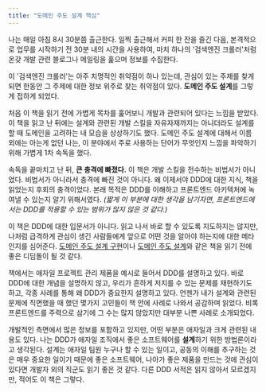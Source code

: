 ```yaml
---
title: "도메인 주도 설계 핵심"
---
```


나는 매일 아침 8시 30분쯤 출근한다. 일찍 출근해서 커피 한 잔을 즐긴 다음, 본격적으로 업무를 시작하기 전 30분 내의 시간을 사용하여, 마치 하나의 '검색엔진 크롤러'처럼 온갖 개발 관련 블로그나 메일링을 훑으며 정보를 수집한다.

이 '검색엔진 크롤러'는 아주 치명적인 취약점이 하나 있는데, 관심이 있는 주제를 찾게 되면 한동안 그 주제에 대한 정보 위주로 찾는 취약점이 있다. **도메인 주도 설계**를 그렇게 접하게 되었다.

처음 이 책을 읽기 전에 가볍게 목차를 훑어보니 개발과 관련되어 있다는 느낌을 받았다. 이 책을 읽고 난 뒤에는 설계와 관련된 개발 스킬을 자유자재까지는 아니더라도 설계를 할 때 도메인을 고려하는 내 모습을 상상하기도 했다. 도메인 주도 설계에 대해서 이름 외에는 아는게 없던 나는, 이 분야에서 주로 사용하는 단어가 무엇인지 느낌을 파악하기 위해 가볍게 1차 속독을 했다.

속독을 끝마치고 난 뒤, **큰 충격에 빠졌다.** 이 책은 개발 스킬을 전수하는 비법서가 아니었다. 비법서가 아니라서 충격에 빠진 것이 아니다. 왜 이제서야 DDD에 대한 지식, 책을 읽었는지 후회의 충격이었다. 본래 목적은 DDD를 이해하고 프론트엔드 아키텍처에 녹여낼 수 있는지 알기 위해서였다. _(짧게 이 부분에 대한 생각을 남기자면, 프론트엔드에서는 DDD를 적용할 수 있는 범위가 많지 않은 것 같다.)_

이 책은 DDD에 대한 입문서가 아니다. 읽고 나서 바로 할 수 있도록 지도하지는 않지만, 나처럼 급격하게 관심이 생긴 사람들에게 앞으로 어떤 것을 알아야 하는지에 대한 메타인지를 심어준다. [도메인 주도 설계 구현](http://www.yes24.com/Product/Goods/25100510?scode=032&OzSrank=1)이나 [도메인 주도 설계](http://www.yes24.com/Product/Goods/5312881?scode=032&OzSrank=2)와 같은 책을 읽기 전에 좋은 디딤돌이 될 것 같다.

책에서는 애자일 프로젝트 관리 제품을 예시로 들어서 DDD를 설명하고 있다. 바로 DDD에 대한 개념을 설명하지 않고, 우리가 흔하게 저지를 수 있는 문제를 재현하기도 하고, 각종 사례를 통해 왜 DDD가 중요한지 설명하고 있다. 언젠가 내가 설계와 관련된 문제에 직면했을 때 했던 몇가지 고민들이 책 안에 사례로 나와서 공감하며 읽었다. 비록 프론트엔드를 주력으로 삼기에 그 수는 많지 않았지만 대부분 나쁜 사례로 소개되었다.

개발적인 측면에서 많은 정보를 포함하고 있지만, 어떤 부분은 애자일과 크게 관련된 내용도 있다. 나는 DDD가 애자일 조직에서 좋은 소프트웨어를 **설계**하기 위한 방법론이라고 생각된다. 설계는 애자일 팀원 누구나 할 수 있는 일이고, 공동의 이해를 추구하는 것은 매우 중요한 일이기 때문에 좋은 소프트웨어, 나아가 좋은 제품을 만드는 것에 관심이 있다면 개발자 외의 직군도 읽기 좋은 것 같다. 다른 DDD 서적은 읽지 않아서 모르겠지만, 적어도 이 책은 그렇다.